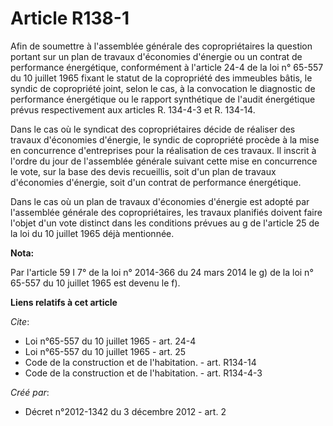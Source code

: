 # Article R138-1

Afin de soumettre à l'assemblée générale des copropriétaires la question portant sur un plan de travaux d'économies d'énergie
ou un contrat de performance énergétique, conformément à l'article 24-4 de la loi n° 65-557 du 10 juillet 1965 fixant le
statut de la copropriété des immeubles bâtis, le syndic de copropriété joint, selon le cas, à la convocation le diagnostic de
performance énergétique ou le rapport synthétique de l'audit énergétique prévus respectivement aux articles R. 134-4-3 et R.
134-14. 

Dans le cas où le syndicat des copropriétaires décide de réaliser des travaux d'économies d'énergie, le syndic de copropriété
procède à la mise en concurrence d'entreprises pour la réalisation de ces travaux. Il inscrit à l'ordre du jour de
l'assemblée générale suivant cette mise en concurrence le vote, sur la base des devis recueillis, soit d'un plan de travaux
d'économies d'énergie, soit d'un contrat de performance énergétique. 

Dans le cas où un plan de travaux d'économies d'énergie est adopté par l'assemblée générale des copropriétaires, les travaux
planifiés doivent faire l'objet d'un vote distinct dans les conditions prévues au g de l'article 25 de la loi du 10 juillet
1965 déjà mentionnée.

**Nota:**

Par l'article 59 I 7° de la loi n° 2014-366 du 24 mars 2014 le g) de la loi n° 65-557 du 10 juillet 1965 est devenu le f).

**Liens relatifs à cet article**

_Cite_:

  - Loi n°65-557 du 10 juillet 1965 - art. 24-4
  - Loi n°65-557 du 10 juillet 1965 - art. 25
  - Code de la construction et de l'habitation. - art. R134-14
  - Code de la construction et de l'habitation. - art. R134-4-3

_Créé par_:

  - Décret n°2012-1342 du 3 décembre 2012 - art. 2
